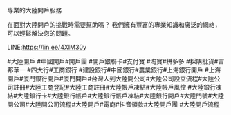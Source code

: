 專業的大陸開戶服務

在面對大陸開戶的挑戰時需要幫助嗎？
我們擁有豐富的專業知識和廣泛的網絡，可以輕鬆解決您的問題。

LINE:https://lin.ee/4XIM30y

#大陸開戶 #中國開戶#開戶團 #開戶銀聯卡#支付寶 #淘寶#拼多多 #採購批貨#富邦華一 #四大行#工商銀行 #建設銀行#中國銀行#農業銀行#上海銀行開戶
#上海開戶#廈門銀行開戶#廈門開戶#台灣人到大陸開公司#大陸公司設立流程#大陸公司註冊#大陸工商登記#大陸工商註冊#大陸帳戶凍結#大陸帳戶風控
#大陸銀行凍結#大陸銀行卡#大陸銀行帳戶#大陸銀行帳戶凍結#大陸銀行開戶#大陸門號#大陸開公司#大陸開公司流程#大陸開戶#電商#抖音領款#大陸開戶團 #大陸開戶流程
